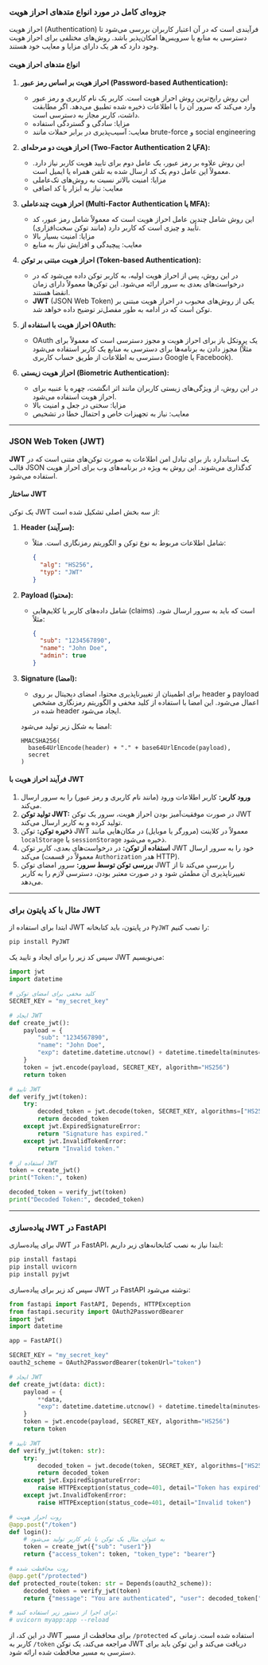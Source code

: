 ### جزوه‌ای کامل در مورد انواع متدهای احراز هویت

احراز هویت (Authentication) فرآیندی است که در آن اعتبار کاربران بررسی می‌شود تا دسترسی به منابع یا سرویس‌ها امکان‌پذیر باشد. روش‌های مختلفی برای احراز هویت وجود دارد که هر یک دارای مزایا و معایب خود هستند.

#### انواع متدهای احراز هویت

1. **احراز هویت بر اساس رمز عبور (Password-based Authentication):**
   - این روش رایج‌ترین روش احراز هویت است. کاربر یک نام کاربری و رمز عبور وارد می‌کند که سرور آن را با اطلاعات ذخیره شده تطبیق می‌دهد. اگر مطابقت داشت، کاربر مجاز به دسترسی است.
   - مزایا: سادگی و گستردگی استفاده
   - معایب: آسیب‌پذیری در برابر حملات مانند brute-force و social engineering

2. **احراز هویت دو مرحله‌ای (Two-Factor Authentication یا 2FA):**
   - این روش علاوه بر رمز عبور، یک عامل دوم برای تایید هویت کاربر نیاز دارد. معمولاً این عامل دوم یک کد ارسال شده به تلفن همراه یا ایمیل است.
   - مزایا: امنیت بالاتر نسبت به روش‌های تک‌عاملی
   - معایب: نیاز به ابزار یا کد اضافی

3. **احراز هویت چندعاملی (Multi-Factor Authentication یا MFA):**
   - این روش شامل چندین عامل احراز هویت است که معمولاً شامل رمز عبور، کد تأیید و چیزی است که کاربر دارد (مانند توکن سخت‌افزاری).
   - مزایا: امنیت بسیار بالا
   - معایب: پیچیدگی و افزایش نیاز به منابع

4. **احراز هویت مبتنی بر توکن (Token-based Authentication):**
   - در این روش، پس از احراز هویت اولیه، به کاربر توکن داده می‌شود که در درخواست‌های بعدی به سرور ارائه می‌شود. این توکن‌ها معمولاً دارای زمان انقضا هستند.
   - **JWT** (JSON Web Token) یکی از روش‌های محبوب در احراز هویت مبتنی بر توکن است که در ادامه به طور مفصل‌تر توضیح داده خواهد شد.

5. **احراز هویت با استفاده از OAuth:**
   - OAuth یک پروتکل باز برای احراز هویت و مجوز دسترسی است که معمولاً برای مجوز دادن به برنامه‌ها برای دسترسی به منابع یک کاربر استفاده می‌شود (مثلاً دسترسی به اطلاعات از طریق حساب کاربری Google یا Facebook).

6. **احراز هویت زیستی (Biometric Authentication):**
   - در این روش، از ویژگی‌های زیستی کاربران مانند اثر انگشت، چهره یا عنبیه برای احراز هویت استفاده می‌شود.
   - مزایا: سختی در جعل و امنیت بالا
   - معایب: نیاز به تجهیزات خاص و احتمال خطا در تشخیص

---

### JSON Web Token (JWT)

**JWT** یک استاندارد باز برای تبادل امن اطلاعات به صورت توکن‌های متنی است که در قالب JSON کدگذاری می‌شوند. این روش به ویژه در برنامه‌های وب برای احراز هویت استفاده می‌شود.

#### ساختار JWT

یک توکن JWT از سه بخش اصلی تشکیل شده است:

1. **Header (سرآیند):**
   - شامل اطلاعات مربوط به نوع توکن و الگوریتم رمزنگاری است. مثلاً:
     ```json
     {
       "alg": "HS256",
       "typ": "JWT"
     }
     ```

2. **Payload (محتوا):**
   - شامل داده‌های کاربر یا کلایم‌هایی (claims) است که باید به سرور ارسال شود. مثلاً:
     ```json
     {
       "sub": "1234567890",
       "name": "John Doe",
       "admin": true
     }
     ```

3. **Signature (امضا):**
   - برای اطمینان از تغییرناپذیری محتوا، امضای دیجیتال بر روی header و payload اعمال می‌شود. این امضا با استفاده از کلید مخفی و الگوریتم رمزنگاری مشخص شده در header ایجاد می‌شود.

   امضا به شکل زیر تولید می‌شود:
   ```
   HMACSHA256(
     base64UrlEncode(header) + "." + base64UrlEncode(payload),
     secret
   )
   ```

#### فرآیند احراز هویت با JWT

1. **ورود کاربر:** کاربر اطلاعات ورود (مانند نام کاربری و رمز عبور) را به سرور ارسال می‌کند.
2. **تولید توکن JWT:** در صورت موفقیت‌آمیز بودن احراز هویت، سرور یک توکن JWT تولید کرده و به کاربر ارسال می‌کند.
3. **ذخیره توکن:** توکن JWT معمولاً در کلاینت (مرورگر یا موبایل) در مکان‌هایی مانند `localStorage` یا `sessionStorage` ذخیره می‌شود.
4. **استفاده از توکن:** در درخواست‌های بعدی، کاربر توکن JWT خود را به سرور ارسال می‌کند (معمولاً در قسمت `Authorization` هدر HTTP).
5. **بررسی توکن توسط سرور:** سرور امضای توکن JWT را بررسی می‌کند تا از تغییرناپذیری آن مطمئن شود و در صورت معتبر بودن، دسترسی لازم را به کاربر می‌دهد.

---

### مثال با کد پایتون برای JWT

ابتدا برای استفاده از JWT در پایتون، باید کتابخانه `PyJWT` را نصب کنیم:
```bash
pip install PyJWT
```

سپس کد زیر را برای ایجاد و تایید یک JWT می‌نویسیم:

```python
import jwt
import datetime

# کلید مخفی برای امضای توکن
SECRET_KEY = "my_secret_key"

# ایجاد JWT
def create_jwt():
    payload = {
        "sub": "1234567890",
        "name": "John Doe",
        "exp": datetime.datetime.utcnow() + datetime.timedelta(minutes=30)  # انقضای ۳۰ دقیقه
    }
    token = jwt.encode(payload, SECRET_KEY, algorithm="HS256")
    return token

# تایید JWT
def verify_jwt(token):
    try:
        decoded_token = jwt.decode(token, SECRET_KEY, algorithms=["HS256"])
        return decoded_token
    except jwt.ExpiredSignatureError:
        return "Signature has expired."
    except jwt.InvalidTokenError:
        return "Invalid token."

# استفاده از JWT
token = create_jwt()
print("Token:", token)

decoded_token = verify_jwt(token)
print("Decoded Token:", decoded_token)
```

---

### پیاده‌سازی JWT در FastAPI

برای پیاده‌سازی JWT در FastAPI، ابتدا نیاز به نصب کتابخانه‌های زیر داریم:

```bash
pip install fastapi
pip install uvicorn
pip install pyjwt
```

سپس کد زیر برای پیاده‌سازی JWT در FastAPI نوشته می‌شود:

```python
from fastapi import FastAPI, Depends, HTTPException
from fastapi.security import OAuth2PasswordBearer
import jwt
import datetime

app = FastAPI()

SECRET_KEY = "my_secret_key"
oauth2_scheme = OAuth2PasswordBearer(tokenUrl="token")

# ایجاد JWT
def create_jwt(data: dict):
    payload = {
        **data,
        "exp": datetime.datetime.utcnow() + datetime.timedelta(minutes=30)
    }
    token = jwt.encode(payload, SECRET_KEY, algorithm="HS256")
    return token

# تایید JWT
def verify_jwt(token: str):
    try:
        decoded_token = jwt.decode(token, SECRET_KEY, algorithms=["HS256"])
        return decoded_token
    except jwt.ExpiredSignatureError:
        raise HTTPException(status_code=401, detail="Token has expired")
    except jwt.InvalidTokenError:
        raise HTTPException(status_code=401, detail="Invalid token")

# روت احراز هویت
@app.post("/token")
def login():
    # به عنوان مثال یک توکن با نام کاربر تولید می‌شود
    token = create_jwt({"sub": "user1"})
    return {"access_token": token, "token_type": "bearer"}

# روت محافظت شده
@app.get("/protected")
def protected_route(token: str = Depends(oauth2_scheme)):
    decoded_token = verify_jwt(token)
    return {"message": "You are authenticated", "user": decoded_token["sub"]}

# برای اجرا از دستور زیر استفاده کنید:
# uvicorn myapp:app --reload
```

در این کد، از JWT برای محافظت از مسیر `/protected` استفاده شده است. زمانی که کاربر به `/token` مراجعه می‌کند، یک توکن JWT دریافت می‌کند و این توکن باید برای دسترسی به مسیر محافظت شده ارائه شود.